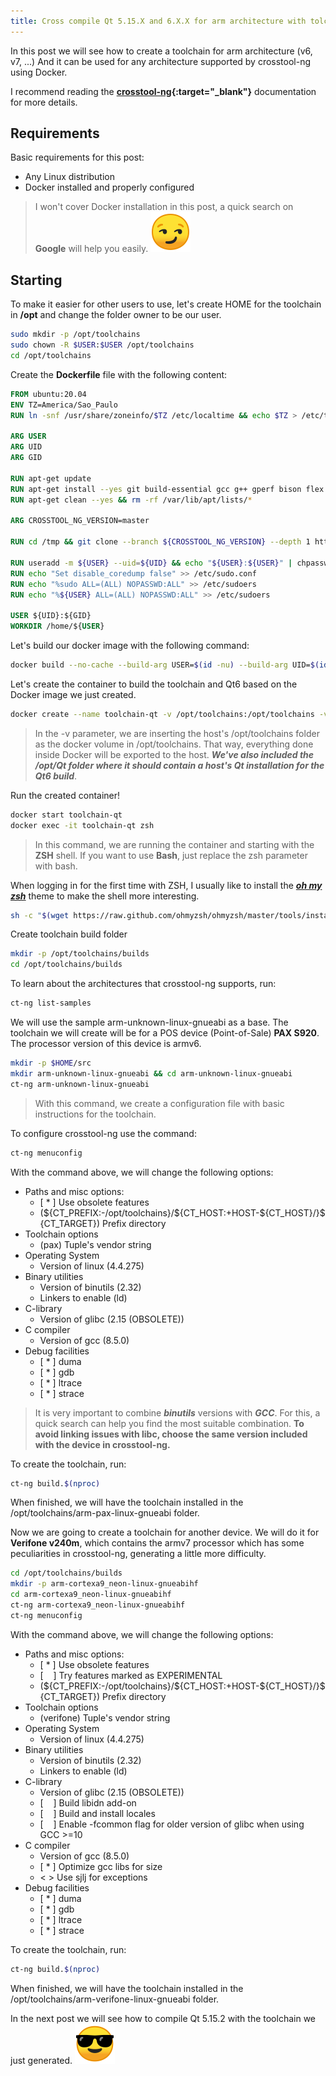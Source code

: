 ```yaml
---
title: Cross compile Qt 5.15.X and 6.X.X for arm architecture with tolchain created by crosstool-ng (Docker) - Part 1
---
```

In this post we will see how to create a toolchain for arm architecture (v6, v7, ...) And it can be used for any architecture supported by crosstool-ng using Docker.

I recommend reading the **[crosstool-ng](https://crosstool-ng.github.io/docs){:target="_blank"}** documentation for more details.

## Requirements

Basic requirements for this post:

* Any Linux distribution
* Docker installed and properly configured

>I won't cover Docker installation in this post, a quick search on **Google** will help you easily. ![emoji](/assets/img/emoji/smirk.png)

## Starting

To make it easier for other users to use, let's create HOME for the toolchain in **/opt** and change the folder owner to be our user.

```bash
sudo mkdir -p /opt/toolchains
sudo chown -R $USER:$USER /opt/toolchains
cd /opt/toolchains
```

Create the **Dockerfile** file with the following content:

```Dockerfile
FROM ubuntu:20.04
ENV TZ=America/Sao_Paulo
RUN ln -snf /usr/share/zoneinfo/$TZ /etc/localtime && echo $TZ > /etc/timezone

ARG USER
ARG UID
ARG GID

RUN apt-get update
RUN apt-get install --yes git build-essential gcc g++ gperf bison flex texinfo help2man make libncurses5-dev libisl-dev autoconf automake libtool libtool-bin gawk wget bzip2 xz-utils unzip patch curl libstdc++6 m4 binutils dh-autoreconf libcunit1-ncurses libexpat1-dev python-dev sudo zsh rsync vim cmake ninja-build libxkbcommon0 libgl1-mesa-dev libfontconfig1-dev libdbus-1-dev
RUN apt-get clean --yes && rm -rf /var/lib/apt/lists/*

ARG CROSSTOOL_NG_VERSION=master

RUN cd /tmp && git clone --branch ${CROSSTOOL_NG_VERSION} --depth 1 https://github.com/crosstool-ng/crosstool-ng.git && cd crosstool-ng && ./bootstrap && ./configure && make -j$(nproc) && make install && cd .. && rm -rf crosstool-ng

RUN useradd -m ${USER} --uid=${UID} && echo "${USER}:${USER}" | chpasswd && adduser ${USER} sudo
RUN echo "Set disable_coredump false" >> /etc/sudo.conf
RUN echo "%sudo ALL=(ALL) NOPASSWD:ALL" >> /etc/sudoers
RUN echo "%${USER} ALL=(ALL) NOPASSWD:ALL" >> /etc/sudoers

USER ${UID}:${GID}
WORKDIR /home/${USER}
```

Let's build our docker image with the following command:

```bash
docker build --no-cache --build-arg USER=$(id -nu) --build-arg UID=$(id -u) --build-arg GID=$(id -g) -t toolchains .
```

Let's create the container to build the toolchain and Qt6 based on the Docker image we just created.

```bash
docker create --name toolchain-qt -v /opt/toolchains:/opt/toolchains -v /opt/Qt:/opt/Qt -t toolchains:latest
```

>In the -v parameter, we are inserting the host's /opt/toolchains folder as the docker volume in /opt/toolchains. That way, everything done inside Docker will be exported to the host. _**We've also included the /opt/Qt folder where it should contain a host's Qt installation for the Qt6 build**_.

Run the created container!

```bash
docker start toolchain-qt
docker exec -it toolchain-qt zsh
```

>In this command, we are running the container and starting with the **ZSH** shell. If you want to use **Bash**, just replace the zsh parameter with bash.

When logging in for the first time with ZSH, I usually like to install the _**[oh my zsh](https://ohmyz.sh)**_ theme to make the shell more interesting.

```bash
sh -c "$(wget https://raw.github.com/ohmyzsh/ohmyzsh/master/tools/install.sh -O -)"
```

Create toolchain build folder

```bash
mkdir -p /opt/toolchains/builds
cd /opt/toolchains/builds
```

To learn about the architectures that crosstool-ng supports, run:

```bash
ct-ng list-samples
```

We will use the sample arm-unknown-linux-gnueabi as a base. The toolchain we will create will be for a POS device (Point-of-Sale) **PAX S920**. The processor version of this device is armv6.

```bash
mkdir -p $HOME/src
mkdir arm-unknown-linux-gnueabi && cd arm-unknown-linux-gnueabi
ct-ng arm-unknown-linux-gnueabi
```

> With this command, we create a configuration file with basic instructions for the toolchain.

To configure crosstool-ng use the command:

```bash
ct-ng menuconfig
```

With the command above, we will change the following options:

* Paths and misc options:
  * [ * ] Use obsolete features
  * (\${CT_PREFIX:-/opt/toolchains}/\${CT_HOST:+HOST-\${CT_HOST}/}\${CT_TARGET}) Prefix directory
* Toolchain options
  * (pax) Tuple's vendor string
* Operating System
  * Version of linux (4.4.275)
* Binary utilities
  * Version of binutils (2.32)
  * Linkers to enable (ld)
* C-library
  * Version of glibc (2.15 (OBSOLETE))
* C compiler
  * Version of gcc (8.5.0)
* Debug facilities
  * [ * ] duma
  * [ * ] gdb
  * [ * ] ltrace
  * [ * ] strace

> It is very important to combine _**binutils**_ versions with _**GCC**_. For this, a quick search can help you find the most suitable combination.
**To avoid linking issues with libc, choose the same version included with the device in crosstool-ng.**

To create the toolchain, run:

```bash
ct-ng build.$(nproc)
```

When finished, we will have the toolchain installed in the /opt/toolchains/arm-pax-linux-gnueabi folder.

Now we are going to create a toolchain for another device. We will do it for **Verifone v240m**, which contains the armv7 processor which has some peculiarities in crosstool-ng, generating a little more difficulty.

```bash
cd /opt/toolchains/builds
mkdir -p arm-cortexa9_neon-linux-gnueabihf
cd arm-cortexa9_neon-linux-gnueabihf
ct-ng arm-cortexa9_neon-linux-gnueabihf
ct-ng menuconfig
```

With the command above, we will change the following options:

* Paths and misc options:
  * [ * ] Use obsolete features
  * [&nbsp;&nbsp;&nbsp;&nbsp;] Try features marked as EXPERIMENTAL
  * (\${CT_PREFIX:-/opt/toolchains}/\${CT_HOST:+HOST-\${CT_HOST}/}\${CT_TARGET}) Prefix directory
* Toolchain options
  * (verifone) Tuple's vendor string
* Operating System
  * Version of linux (4.4.275)
* Binary utilities
  * Version of binutils (2.32)
  * Linkers to enable (ld)
* C-library
  * Version of glibc (2.15 (OBSOLETE))
  * [&nbsp;&nbsp;&nbsp;&nbsp;] Build libidn add-on
  * [&nbsp;&nbsp;&nbsp;&nbsp;] Build and install locales
  * [&nbsp;&nbsp;&nbsp;&nbsp;] Enable -fcommon flag for older version of glibc when using GCC >=10
* C compiler
  * Version of gcc (8.5.0)
  * [ * ] Optimize gcc libs for size
  * < > Use sjlj for exceptions
* Debug facilities
  * [ * ] duma
  * [ * ] gdb
  * [ * ] ltrace
  * [ * ] strace

To create the toolchain, run:

```bash
ct-ng build.$(nproc)
```

When finished, we will have the toolchain installed in the /opt/toolchains/arm-verifone-linux-gnueabi folder.

In the next post we will see how to compile Qt 5.15.2 with the toolchain we just generated. ![emoji](/assets/img/emoji/sunglasses.png)
